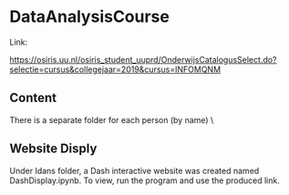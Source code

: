 # DataAnalysisCourse
Link: 

https://osiris.uu.nl/osiris_student_uuprd/OnderwijsCatalogusSelect.do?selectie=cursus&collegejaar=2019&cursus=INFOMQNM


## Content
There is a separate folder for each person (by name) \\ 

## Website Disply
Under Idans folder, a Dash interactive website was created named DashDisplay.ipynb. To view, run the program and use the produced link.
 

